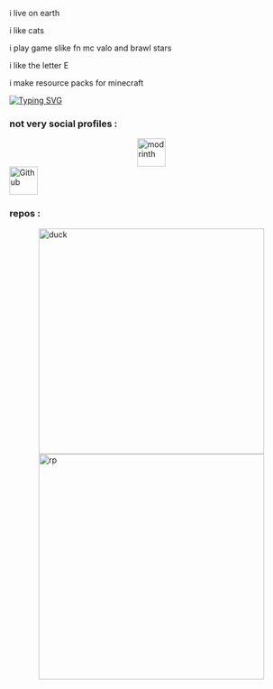 i live on earth

i like cats

i play game slike fn mc valo and brawl stars

i like the letter E

i make resource packs for minecraft

<a href="https://git.io/typing-svg"><img src="https://readme-typing-svg.demolab.com?font=Fira+Code&pause=1000&width=435&lines=i+need+to+touch+grass" alt="Typing SVG" /></a>
### not very social profiles :
<a href="https://modrinth.com/user/Cool_one"><img src="https://i.imgur.com/Wi0gG3J.png" alt="modrinth" width="50" style="display: block; margin: 0 auto;"></a> <a href="https://media.istockphoto.com/id/1356466745/vector/vector-illustration-coming-soon-banner-with-clock-sign.jpg?s=612x612&w=0&k=20&c=B3zjuvyrKLWPXmadC1TptchLH6et9P9-Nrr76Pia8Lo="><img src="https://cdn.modrinth.com/data/cached_images/6a00973cc7cd2f17e0cd884253512992b78cc304.png" alt="Github" width="50"></a> 

### repos : 

<a href="https://github.com/Coool-one/Duck-totem"><img src="https://github.com/user-attachments/assets/0373b6a8-8af1-4c27-bd99-9e65eb8187de" alt="duck" width="400" style="display: block; margin: 0 auto;"></a> <a href="https://github.com/Coool-one/Archived-resource-packs"><img src="https://github.com/user-attachments/assets/5c1cbb64-3f2d-463c-bc4e-d561b6f1301b" alt="rp" width="400" style="display: block; margin: 0 auto;"></a>


